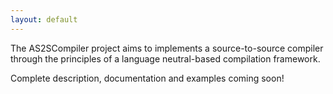 ```yaml
---
layout: default
---
```


The AS2SCompiler project aims to implements a source-to-source compiler through the principles of a language neutral-based compilation framework.

Complete description, documentation and examples coming soon!
